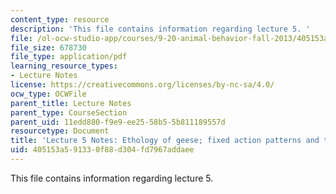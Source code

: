 ```yaml
---
content_type: resource
description: 'This file contains information regarding lecture 5. '
file: /ol-ocw-studio-app/courses/9-20-animal-behavior-fall-2013/405153a591330f88d304fd7967addaee_MIT9_20F13_Lec5.pdf
file_size: 678730
file_type: application/pdf
learning_resource_types:
- Lecture Notes
license: https://creativecommons.org/licenses/by-nc-sa/4.0/
ocw_type: OCWFile
parent_title: Lecture Notes
parent_type: CourseSection
parent_uid: 11edd880-f9e9-ee25-58b5-5b811189557d
resourcetype: Document
title: 'Lecture 5 Notes: Ethology of geese; fixed action patterns and the CNS'
uid: 405153a5-9133-0f88-d304-fd7967addaee
---
```

This file contains information regarding lecture 5. 